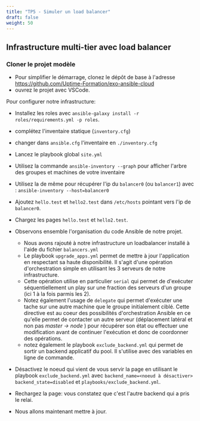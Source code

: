 ```yaml
---
title: "TP5 - Simuler un load balancer" 
draft: false
weight: 50
---
```


## Infrastructure multi-tier avec load balancer

### Cloner le projet modèle

- Pour simplifier le démarrage, clonez le dépôt de base à l'adresse <https://github.com/Uptime-Formation/exo-ansible-cloud>
- ouvrez le projet avec VSCode.

Pour configurer notre infrastructure:

- Installez les roles avec `ansible-galaxy install -r roles/requirements.yml -p roles`.


- complétez l'inventaire statique (`inventory.cfg`)
- changer dans `ansible.cfg` l'inventaire en `./inventory.cfg`

- Lancez le playbook global `site.yml`

- Utilisez la commande `ansible-inventory --graph` pour afficher l'arbre des groupes et machines de votre inventaire
- Utilisez la de même pour récupérer l'ip du `balancer0` (ou `balancer1`) avec : `ansible-inventory --host=balancer0`
- Ajoutez `hello.test` et `hello2.test` dans `/etc/hosts` pointant vers l'ip de `balancer0`.

- Chargez les pages `hello.test` et `hello2.test`.

- Observons ensemble l'organisation du code Ansible de notre projet.
  - Nous avons rajouté à notre infrastructure un loadbalancer installé à l'aide du fichier `balancers.yml`
  - Le playbook `upgrade_apps.yml` permet de mettre à jour l'application en respectant sa haute disponibilité. Il s'agit d'une opération d'orchestration simple en utilisant les 3 serveurs de notre infrastructure.
  - Cette opération utilise en particulier `serial` qui permet de d'exécuter séquentiellement un play sur une fraction des serveurs d'un groupe (ici 1 à la fois parmis les 2).
  - Notez également l'usage de `delegate` qui permet d'exécuter une tache sur une autre machine que le groupe initialement ciblé. Cette directive est au coeur des possibilités d'orchestration Ansible en ce qu'elle permet de contacter un autre serveur (déplacement latéral et non pas *master -> node* ) pour récupérer son état ou effectuer une modification avant de continuer l'exécution et donc de coordonner des opérations.
  - notez également le playbook `exclude_backend.yml` qui permet de sortir un backend applicatif du pool. Il s'utilise avec des variables en ligne de commande.
<!-- TODO: faire des vars_prompts ? -->

- Désactivez le noeud qui vient de vous servir la page en utilisant le playbook `exclude_backend.yml` avec `backend_name=<noeud à désactiver> backend_state=disabled` et `playbooks/exclude_backend.yml`.

- Rechargez la page: vous constatez que c'est l'autre backend qui a pris le relai.

- Nous allons maintenant mettre à jour.
